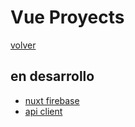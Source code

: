 # Vue Proyects

[volver](../readme.md)

## en desarrollo

- [nuxt firebase](./nuxt-firebase/README.md)
- [api client](./vue-api-client/README.md)
